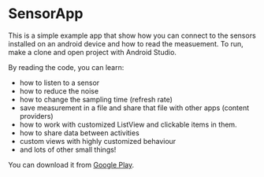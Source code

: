# SensorApp

This is a simple example app that show how you can connect to the sensors installed on an android device and how to read the measuement. To run, make a clone and open project with Android Studio.


By reading the code, you can learn:
 * how to listen to a sensor
 * how to reduce the noise
 * how to change the sampling time (refresh rate)
 * save measurement in a file and share that file with other apps (content providers)
 * how to work with customized ListView and clickable items in them.
 * how to share data between activities
 * custom views with highly customized behaviour
 * and lots of other small things!


You can download it from [Google Play](https://play.google.com/store/apps/details?id=com.itskasra.devicesensormanager).

 
